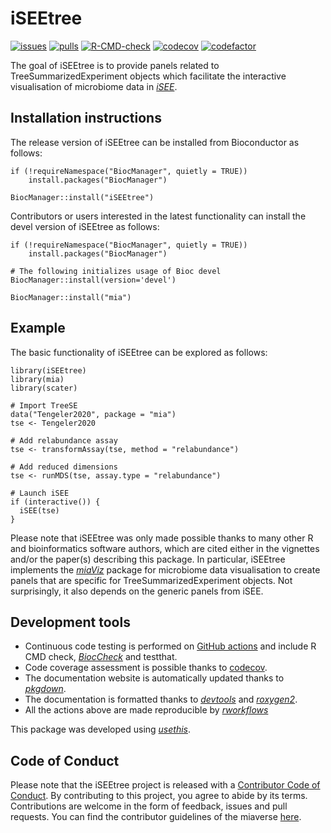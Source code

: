 # iSEEtree

[![issues](https://img.shields.io/github/issues/microbiome/iSEEtree)](https://github.com/microbiome/iSEEtree/issues)
[![pulls](https://img.shields.io/github/issues-pr/microbiome/iSEEtree)](https://github.com/microbiome/iSEEtree/pulls)
[![R-CMD-check](https://github.com/microbiome/iSEEtree/workflows/rworkflows/badge.svg)](https://github.com/microbiome/iSEEtree/actions)
[![codecov](https://codecov.io/gh/microbiome/iSEEtree/branch/devel/graph/badge.svg)](https://app.codecov.io/gh/microbiome/iSEEtree?branch=devel)
[![codefactor](https://www.codefactor.io/repository/github/microbiome/iseetree/badge)](https://www.codefactor.io/repository/github/microbiome/iseetree)

The goal of iSEEtree is to provide panels related to TreeSummarizedExperiment
objects which facilitate the interactive visualisation of microbiome data in
[_iSEE_](https://isee.github.io/).

## Installation instructions
The release version of iSEEtree can be installed from Bioconductor as follows:

```
if (!requireNamespace("BiocManager", quietly = TRUE))
    install.packages("BiocManager")

BiocManager::install("iSEEtree")
```

Contributors or users interested in the latest functionality can install the
devel version of iSEEtree as follows:

```
if (!requireNamespace("BiocManager", quietly = TRUE))
    install.packages("BiocManager")

# The following initializes usage of Bioc devel
BiocManager::install(version='devel')

BiocManager::install("mia")
```

## Example
The basic functionality of iSEEtree can be explored as follows:

```
library(iSEEtree)
library(mia)
library(scater)

# Import TreeSE
data("Tengeler2020", package = "mia")
tse <- Tengeler2020

# Add relabundance assay
tse <- transformAssay(tse, method = "relabundance")

# Add reduced dimensions
tse <- runMDS(tse, assay.type = "relabundance")

# Launch iSEE
if (interactive()) {
  iSEE(tse)
}
```

Please note that iSEEtree was only made possible thanks to many other R and
bioinformatics software authors, which are cited either in the vignettes and/or
the paper(s) describing this package. In particular, iSEEtree implements the [_miaViz_](https://microbiome.github.io/miaViz/) package for microbiome data
visualisation to create panels that are specific for TreeSummarizedExperiment
objects. Not surprisingly, it also depends on the generic panels from iSEE.

## Development tools
- Continuous code testing is performed on
  [GitHub actions](https://github.com/features/actions) and include R CMD check,
  [_BiocCheck_](https://bioconductor.org/packages/3.16/bioc/html/BiocCheck.html)
  and testthat.
- Code coverage assessment is possible thanks to
  [codecov](https://app.codecov.io/gh/).
- The documentation website is automatically updated thanks to
  [_pkgdown_](https://cran.r-project.org/web/packages/pkgdown/).
- The documentation is formatted thanks to
  [_devtools_](https://cran.r-project.org/web/packages/devtools/) and
  [_roxygen2_](https://cran.r-project.org/web/packages/roxygen2/).
- All the actions above are made reproducible by
  [_rworkflows_](https://neurogenomics.github.io/rworkflows/)

This package was developed using
[_usethis_](https://cran.r-project.org/web/packages/usethis/).

## Code of Conduct
Please note that the iSEEtree project is released with a
[Contributor Code of Conduct](https://bioconductor.org/about/code-of-conduct/).
By contributing to this project, you agree to abide by its terms. Contributions
are welcome in the form of feedback, issues and pull requests. You can find the
contributor guidelines of the miaverse
[here](https://github.com/microbiome/mia/blob/devel/CONTRIBUTING.md).